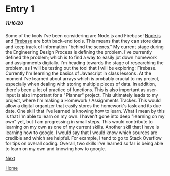 # Entry 1
##### 11/16/20

Some of the tools I've been considering are Node.js and Firebase!
[Node.js](https://nodejs.org/en/) and [Firebase](https://firebase.google.com/) are both back-end tools.
This means that they can store data and keep track of information "behind the scenes."
My current stage during the Engineering Design Process is defining the problem.
I've currently defined the problem; which is to find a way to easily jot down homework and assignments digitally.
I'm heading towards the stage of researching the problem, as I will be testing out the tool that I will be exploring: Firebase.
Currently I'm learning the basics of Javascript in class lessons.
At the moment I've learned about arrays which is probably crucial to my project, especially when dealing with storing multiple pieces of data.
In addition, there's been a lot of practice of functions. This is also important as user-input is also important for a "Planner" project.
This ultimately leads to my project, where I'm making a Homework / Assignments Tracker. This would allow a digital organizer that easily stores
the homework's task and its due date.
One skill that I've learned is knowing how to learn. What I mean by this is that I'm able to learn on my own. I haven't gone into deep
"learning on my own" yet, but I am progressing in small steps. This would contribute to learning on my own as one of my current skills.
Another skill that I have is learning how to google. I would say that I would know which sources are credible and which are helpful.
For example, I tend to go to Stack Overflow for tips on overall coding.
Overall, two skills I've learned so far is being able to learn on my own and knowing how to google.

[Next](entry02.md)

[Home](../README.md)
